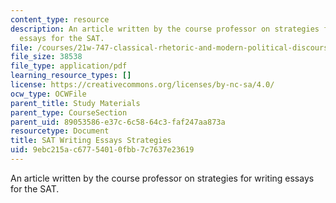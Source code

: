 ```yaml
---
content_type: resource
description: An article written by the course professor on strategies for writing
  essays for the SAT.
file: /courses/21w-747-classical-rhetoric-and-modern-political-discourse-fall-2009/9ebc215ac67754010fbb7c7637e23619_MIT21W_747_01F09_study12.pdf
file_size: 38538
file_type: application/pdf
learning_resource_types: []
license: https://creativecommons.org/licenses/by-nc-sa/4.0/
ocw_type: OCWFile
parent_title: Study Materials
parent_type: CourseSection
parent_uid: 89053586-e37c-6c58-64c3-faf247aa873a
resourcetype: Document
title: SAT Writing Essays Strategies
uid: 9ebc215a-c677-5401-0fbb-7c7637e23619
---
```

An article written by the course professor on strategies for writing essays for the SAT.